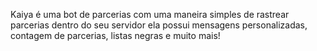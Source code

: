 Kaiya é uma bot de parcerias com uma maneira simples de rastrear parcerias dentro do seu servidor ela possui mensagens personalizadas, contagem de parcerias, listas negras e muito mais!
